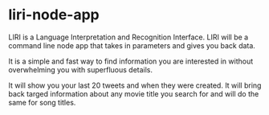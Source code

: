 # liri-node-app
 LIRI is a Language Interpretation and Recognition Interface. LIRI will be a command line node app that takes in parameters and gives you back data.

 It is a simple and fast way to find information you are interested in without overwhelming you with superfluous details.

 It will show you your last 20 tweets and when they were created. It will bring back targed information about any movie title you search for and will do the same for song titles.

